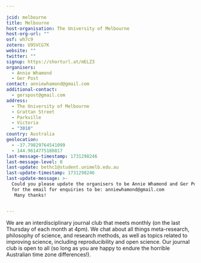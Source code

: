 ```yaml
---
    
jcid: melbourne
title: Melbourne
host-organisation: The University of Melbourne
host-org-url: ""
osf: wh7c9
zotero: U9SVCG7K
website: ""
twitter: ""
signup: https://shorturl.at/mELZ3
organisers:
  - Annie Whamond
  - Ger Post
contact: anniewhamond@gmail.com
additional-contact:
  - gerspost@gmail.com
address:
  - The University of Melbourne
  - Grattan Street
  - Parkville
  - Victoria
  - "3010"
country: Australia
geolocation:
  - -37.79829764541099
  - 144.9614775180817
last-message-timestamp: 1731298246
last-message-level: 0
last-update: bethc1@student.unimelb.edu.au
last-update-timestamp: 1731298246
last-update-message: >-
  Could you please update the organisers to be Annie Whamond and Ger Post, and
  for the email for enquiries to be: anniewhamond@gmail.com 
   Many thanks!


---
```


We are an interdisciplinary journal club that meets monthly (on the last Thursday of each month at 4pm). We chat about all things meta-research, philosophy of science, and research methods, as well as topics related to improving science, including reproducibility and open science. Our journal club is open to all (so long as you are happy to endure the horrible Australian time zone differences!).
